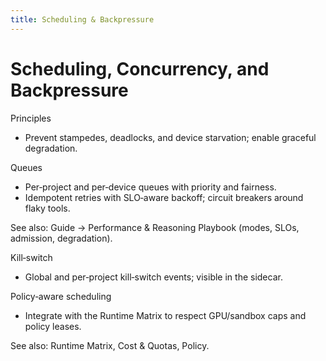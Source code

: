 ```yaml
---
title: Scheduling & Backpressure
---
```


# Scheduling, Concurrency, and Backpressure

Principles
- Prevent stampedes, deadlocks, and device starvation; enable graceful degradation.

Queues
- Per‑project and per‑device queues with priority and fairness.
- Idempotent retries with SLO‑aware backoff; circuit breakers around flaky tools.

See also: Guide → Performance & Reasoning Playbook (modes, SLOs, admission, degradation).

Kill‑switch
- Global and per‑project kill‑switch events; visible in the sidecar.

Policy‑aware scheduling
- Integrate with the Runtime Matrix to respect GPU/sandbox caps and policy leases.

See also: Runtime Matrix, Cost & Quotas, Policy.
